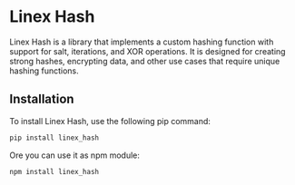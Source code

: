 # Linex Hash

Linex Hash is a library that implements a custom hashing function with support for salt, iterations, and XOR operations. It is designed for creating strong hashes, encrypting data, and other use cases that require unique hashing functions.

## Installation

To install Linex Hash, use the following pip command:

```bash
pip install linex_hash
```

Ore you can use it as npm module:

```bash
npm install linex_hash
```
